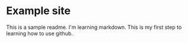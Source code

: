 # Example site

This is a sample readme. I'm learning markdown. This is my first  step to learning how to use github. 
